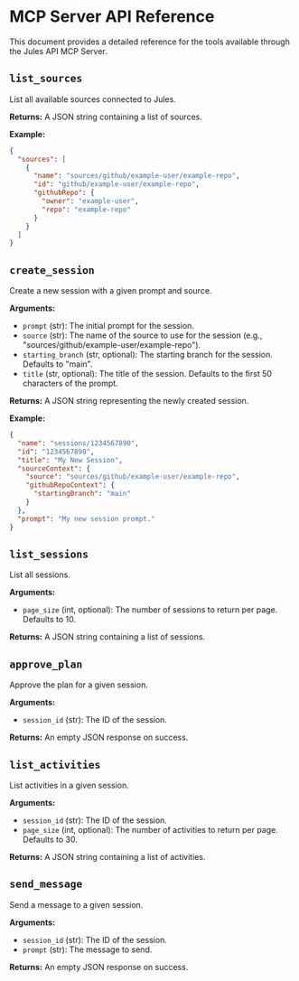 # MCP Server API Reference

This document provides a detailed reference for the tools available through the Jules API MCP Server.

## `list_sources`

List all available sources connected to Jules.

**Returns:** A JSON string containing a list of sources.

**Example:**
```json
{
  "sources": [
    {
      "name": "sources/github/example-user/example-repo",
      "id": "github/example-user/example-repo",
      "githubRepo": {
        "owner": "example-user",
        "repo": "example-repo"
      }
    }
  ]
}
```

## `create_session`

Create a new session with a given prompt and source.

**Arguments:**

*   `prompt` (str): The initial prompt for the session.
*   `source` (str): The name of the source to use for the session (e.g., "sources/github/example-user/example-repo").
*   `starting_branch` (str, optional): The starting branch for the session. Defaults to "main".
*   `title` (str, optional): The title of the session. Defaults to the first 50 characters of the prompt.

**Returns:** A JSON string representing the newly created session.

**Example:**
```json
{
  "name": "sessions/1234567890",
  "id": "1234567890",
  "title": "My New Session",
  "sourceContext": {
    "source": "sources/github/example-user/example-repo",
    "githubRepoContext": {
      "startingBranch": "main"
    }
  },
  "prompt": "My new session prompt."
}
```

## `list_sessions`

List all sessions.

**Arguments:**

*   `page_size` (int, optional): The number of sessions to return per page. Defaults to 10.

**Returns:** A JSON string containing a list of sessions.

## `approve_plan`

Approve the plan for a given session.

**Arguments:**

*   `session_id` (str): The ID of the session.

**Returns:** An empty JSON response on success.

## `list_activities`

List activities in a given session.

**Arguments:**

*   `session_id` (str): The ID of the session.
*   `page_size` (int, optional): The number of activities to return per page. Defaults to 30.

**Returns:** A JSON string containing a list of activities.

## `send_message`

Send a message to a given session.

**Arguments:**

*   `session_id` (str): The ID of the session.
*   `prompt` (str): The message to send.

**Returns:** An empty JSON response on success.